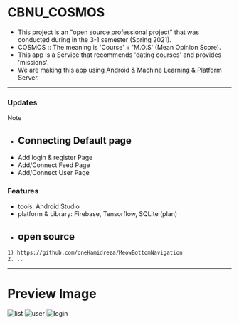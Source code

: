 # CBNU_COSMOS
- This project is an "open source professional project" that was conducted during in the 3-1 semester (Spring 2021).
- COSMOS :: The meaning is 'Course' + 'M.O.S' (Mean Opinion Score).
- This app is a Service that recommends 'dating courses' and provides 'missions'.
- We are making this app using Android & Machine Learning & Platform Server.
---
### Updates
Note
* ## Connecting Default page

- Add login & register Page
- Add/Connect Feed Page
- Add/Connect User Page

### Features
- tools: Android Studio
- platform & Library: Firebase, Tensorflow, SQLite (plan)
- ## open source
```
1) https://github.com/oneHamidreza/MeowBottomNavigation
2. ..
```
---
# Preview Image
![list](https://user-images.githubusercontent.com/63622578/117531463-8d886b00-b01d-11eb-9bb0-3ffc65178912.png)
![user](https://user-images.githubusercontent.com/63622578/117531466-8eb99800-b01d-11eb-904b-51d3f14e1e6c.png)
![login](https://user-images.githubusercontent.com/63622578/117531465-8e210180-b01d-11eb-93ed-2f15e76845f8.png)